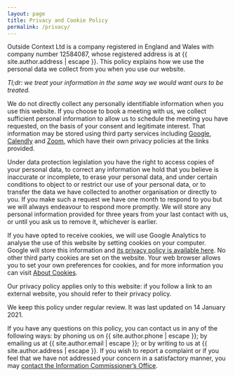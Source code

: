 ```yaml
---
layout: page
title: Privacy and Cookie Policy
permalink: /privacy/
---
```


Outside Context Ltd is a company registered in England and Wales with company number 12584087, whose registered address is at {{ site.author.address | escape }}. This policy explains how we use the personal data we collect from you when you use our website.

_Tl;dr: we treat your information in the same way we would want ours to be treated._ 

We do not directly collect any personally identifiable information when you use this website. If you choose to book a meeting with us, we collect sufficient personal information to allow us to schedule the meeting you have requested, on the basis of your consent and legitimate interest. That information may be stored using third party services including <a href="https://policies.google.com/privacy">Google</a>, <a href="https://calendly.com/pages/privacy">Calendly</a> and <a href="https://zoom.us/privacy-and-legal">Zoom</a>, which have their own privacy policies at the links provided. 

Under data protection legislation you have the right to access copies of your personal data, to correct any information we hold that you believe is inaccurate or incomplete, to erase your personal data, and under certain conditions to object to or restrict our use of your personal data, or to transfer the data we have collected to another organisation or directly to you. If you make such a request we have one month to respond to you but we will always endeavour to respond more promptly. We will store any personal information provided for three years from your last contact with us, or until you ask us to remove it, whichever is earlier. 

If you have opted to receive cookies, we will use Google Analytics to analyse the use of this website by setting cookies on your computer. Google will store this information and <a href="https://policies.google.com/privacy">its privacy policy is available here</a>. No other third party cookies are set on the website. Your web browser allows you to set your own preferences for cookies, and for more information you can visit <a href="https://www.aboutcookies.org">About Cookies</a>.

Our privacy policy applies only to this website: if you follow a link to an external website, you should refer to their privacy policy.

We keep this policy under regular review. It was last updated on 14 January 2021.

If you have any questions on this policy, you can contact us in any of the following ways: by phoning us on {{ site.author.phone | escape }}; by emailing us at {{ site.author.email | escape }}; or by writing to us at {{ site.author.address | escape }}. If you wish to report a complaint or if you feel that we have not addressed your concern in a satisfactory manner, you may <a href="https://ico.org.uk">contact the Information Commissioner’s Office</a>.
